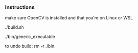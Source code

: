 ### instructions
make sure OpenCV is installed and that you're on Linux or WSL

./build.sh

./bin/generic\_executable

to undo build: rm -r ./bin
